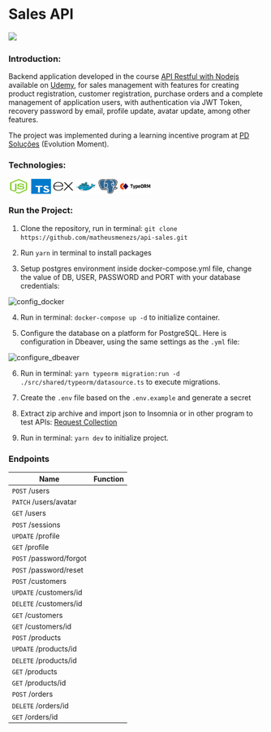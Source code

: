 # Sales API

<img src="https://img-c.udemycdn.com/course/240x135/3669874_1417_4.jpg">

### Introduction:
Backend application developed in the course [API Restful with Nodejs](https://www.udemy.com/course/api-restful-de-vendas/) available on [Udemy](https://www.udemy.com/), for sales management with features for creating product registration, customer registration, purchase orders and a complete management of application users, with authentication via JWT Token, recovery password by email, profile update, avatar update, among other features.

The project was implemented during a learning incentive program at [PD Soluções](https://www.pdsolucoes.com.br/) (Evolution Moment).

### Technologies:

[<img align="center" alt="Nodejs" height="30" width="40" src="https://raw.githubusercontent.com/devicons/devicon/master/icons/nodejs/nodejs-original.svg" style="max-width: 100%;"/>](https://nodejs.org/en/) [<img align="center" alt="Ts" height="30" width="40" src="https://raw.githubusercontent.com/devicons/devicon/master/icons/typescript/typescript-plain.svg" style="max-width: 100%;"/>](https://www.typescriptlang.org/) [<img align="center" alt="Ex" height="30" width="40" src="https://raw.githubusercontent.com/devicons/devicon/master/icons/express/express-original.svg" style="max-width: 100%;"/>](https://expressjs.com/pt-br/) [<img align="center" alt="Do" height="30" width="40" src="https://raw.githubusercontent.com/devicons/devicon/master/icons/docker/docker-original.svg" style="max-width: 100%;"/>](https://www.docker.com/) [<img align="center" alt="Ps" height="30" width="40" src="https://raw.githubusercontent.com/devicons/devicon/master/icons/postgresql/postgresql-original.svg" style="max-width: 100%;"/>](https://www.postgresql.org/) [<img align="center" alt="To" height="30" width="60" src="https://github.com/typeorm/typeorm/raw/master/resources/logo_big.png" 
style="max-width: 100%;"/>](https://typeorm.io/)


### Run the Project:
1. Clone the repository, run in terminal: `git clone https://github.com/matheusmenezs/api-sales.git`

2. Run `yarn` in terminal to install packages

3. Setup postgres environment inside docker-compose.yml file, change the value of DB, USER, PASSWORD and PORT with your database credentials:

![config_docker](https://user-images.githubusercontent.com/64173311/188461751-a3a1fbae-4aa1-45ab-8489-51efe3b8a7c0.png)

4. Run in terminal: `docker-compose up -d` to initialize container.

5. Configure the database on a platform for PostgreSQL. Here is configuration in Dbeaver, using the same settings as the `.yml` file: 

![configure_dbeaver](https://user-images.githubusercontent.com/64173311/188461447-ba062fcd-4b65-418e-8e44-fbddb7ea3df4.PNG)

6. Run in terminal: `yarn typeorm migration:run -d ./src/shared/typeorm/datasource.ts` to execute migrations.

7. Create the `.env` file based on the `.env.example` and generate a secret

8. Extract zip archive and import json to Insomnia or in other program to test APIs: [Request Collection](https://github.com/matheusmenezs/api-sales/files/9490442/apisales_insomnia.zip)

9. Run in terminal: `yarn dev` to initialize project.

### Endpoints

| Name | Function |
|------|---------------|
|```POST``` /users||
|```PATCH``` /users/avatar||
|```GET``` /users||
|```POST``` /sessions||
|```UPDATE``` /profile||
|```GET``` /profile||
|```POST``` /password/forgot||
|```POST``` /password/reset||
|```POST``` /customers||
|```UPDATE``` /customers/id||
|```DELETE``` /customers/id||
|```GET``` /customers||
|```GET``` /customers/id||
|```POST``` /products||
|```UPDATE``` /products/id||
|```DELETE``` /products/id||
|```GET``` /products||
|```GET``` /products/id||
|```POST``` /orders||
|```DELETE``` /orders/id||
|```GET``` /orders/id||

